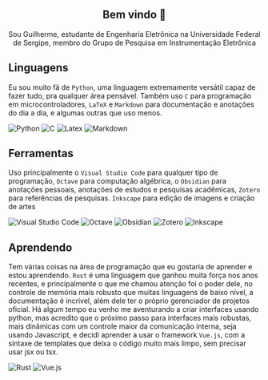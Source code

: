 <div align="center">
<h2>Bem vindo 👋</h2>
Sou Guilherme, estudante de Engenharia Eletrônica na Universidade Federal de Sergipe, membro do Grupo de Pesquisa em Instrumentação Eletrônica
</div>

## Linguagens
Eu sou muito fã de `Python`, uma linguagem extremamente versátil capaz de fazer tudo, pra qualquer área pensável. Também uso `C` para programação em microcontroladores, `LaTeX` e `Markdown` para documentação e anotações do dia a dia, e algumas outras que uso menos.

![Python](https://img.shields.io/badge/-python-blue?style=for-the-badge&logo=python&logoColor=ffdd54&color=blue)
![C](https://img.shields.io/badge/-C-black?style=for-the-badge&logo=c&logoColor=blue&color=white)
![Latex](https://img.shields.io/badge/-latex-black?style=for-the-badge&logo=latex&logoColor=white&color=%23008080)
![Markdown](https://img.shields.io/badge/-markdown-black?style=for-the-badge&logo=markdown&logoColor=white&color=black)

## Ferramentas
Uso principalmente o `Visual Studio Code` para qualquer tipo de programação, `Octave` para computação algébrica, o `Obsidian` para anotações pessoais, anotações de estudos e pesquisas acadêmicas, `Zotero` para referências de pesquisas. `Inkscape` para edição de imagens e criação de artes 

![Visual Studio Code](https://img.shields.io/badge/-visual%20studio%20code-black?style=for-the-badge&color=%230098FF)
![Octave](https://img.shields.io/badge/-octave-black?style=for-the-badge&logo=octave&logoColor=%230790C0&color=white)
![Obsidian](https://img.shields.io/badge/-obsidian-black?style=for-the-badge&logo=obsidian&logoColor=%23a079ff&color=%23151515)
![Zotero](https://img.shields.io/badge/-zotero-black?style=for-the-badge&logo=zotero&logoColor=%23CC2936&color=white)
![Inkscape](https://img.shields.io/badge/-inkscape-black?style=for-the-badge&logo=inkscape&color=black)

## Aprendendo
Tem várias coisas na área de programação que eu gostaria de aprender e estou aprendendo. `Rust` é uma linguagem que ganhou muita força nos anos recentes, e principalmente o que me chamou atenção foi o poder dele, no controle de memória mais robusto que muitas linguagens de baixo nível, a documentação é incrível, além dele ter o próprio gerenciador de projetos oficial. Há algum tempo eu venho me aventurando a criar interfaces usando python, mas acredito que o próximo passo para interfaces mais robustas, mais dinâmicas com um controle maior da comunicação interna, seja usando Javascript, e decidi aprender a usar o framework `Vue.js`, com a sintaxe de templates que deixa o código muito mais limpo, sem precisar usar jsx ou tsx.

![Rust](https://img.shields.io/badge/-rust-black?style=for-the-badge&logo=rust&color=%23f04900)
![Vue.js](https://img.shields.io/badge/-Vue.js-black?style=for-the-badge&logo=vuedotjs&color=%231a1a1a)

